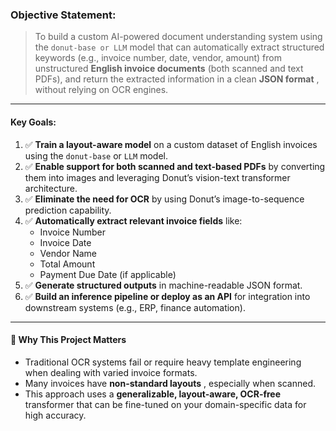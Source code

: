 ### **Objective Statement:**

> To build a custom AI-powered document understanding system using the `donut-base or LLM` model that can automatically extract structured keywords (e.g., invoice number, date, vendor, amount) from unstructured **English invoice documents** (both scanned and text PDFs), and return the extracted information in a clean  **JSON format** , without relying on OCR engines.

---

#### **Key Goals:**

1. ✅ **Train a layout-aware model** on a custom dataset of English invoices using the `donut-base` or `LLM` model.
2. ✅ **Enable support for both scanned and text-based PDFs** by converting them into images and leveraging Donut’s vision-text transformer architecture.
3. ✅ **Eliminate the need for OCR** by using Donut’s image-to-sequence prediction capability.
4. ✅ **Automatically extract relevant invoice fields** like:
   * Invoice Number
   * Invoice Date
   * Vendor Name
   * Total Amount
   * Payment Due Date (if applicable)
5. ✅ **Generate structured outputs** in machine-readable JSON format.
6. ✅ **Build an inference pipeline or deploy as an API** for integration into downstream systems (e.g., ERP, finance automation).

---

#### 📌 **Why This Project Matters**

* Traditional OCR systems fail or require heavy template engineering when dealing with varied invoice formats.
* Many invoices have  **non-standard layouts** , especially when scanned.
* This approach uses a **generalizable, layout-aware, OCR-free** transformer that can be fine-tuned on your domain-specific data for high accuracy.
